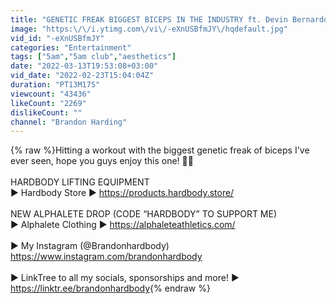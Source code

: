 ```yaml
---
title: "GENETIC FREAK BIGGEST BICEPS IN THE INDUSTRY ft. Devin Bernardo"
image: "https:\/\/i.ytimg.com\/vi\/-eXnUSBfmJY\/hqdefault.jpg"
vid_id: "-eXnUSBfmJY"
categories: "Entertainment"
tags: ["5am","5am club","aesthetics"]
date: "2022-03-13T19:53:08+03:00"
vid_date: "2022-02-23T15:04:04Z"
duration: "PT13M17S"
viewcount: "43436"
likeCount: "2269"
dislikeCount: ""
channel: "Brandon Harding"
---
```

{% raw %}Hitting a workout with the biggest genetic freak of biceps I've ever seen, hope you guys enjoy this one! 🙏🏻<br /><br />HARDBODY LIFTING EQUIPMENT<br />► Hardbody Store ► <a rel="nofollow" target="blank" href="https://products.hardbody.store/">https://products.hardbody.store/</a><br /><br />NEW ALPHALETE DROP (CODE “HARDBODY” TO SUPPORT ME)<br />► Alphalete Clothing ►  <a rel="nofollow" target="blank" href="https://alphaleteathletics.com/">https://alphaleteathletics.com/</a><br /><br />► My Instagram (@Brandonhardbody)<br /><a rel="nofollow" target="blank" href="https://www.instagram.com/brandonhardbody">https://www.instagram.com/brandonhardbody</a><br /><br />► LinkTree to all my socials, sponsorships and more! ► <a rel="nofollow" target="blank" href="https://linktr.ee/brandonhardbody">https://linktr.ee/brandonhardbody</a>{% endraw %}
